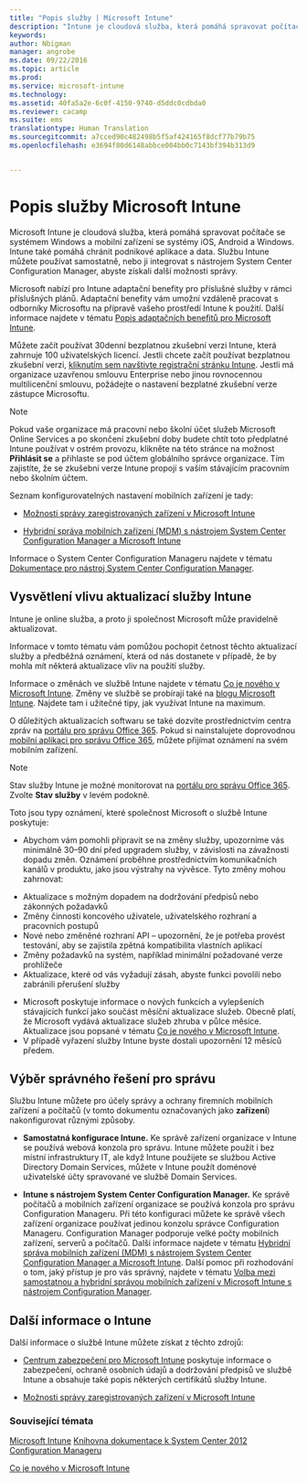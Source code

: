 ```yaml
---
title: "Popis služby | Microsoft Intune"
description: "Intune je cloudová služba, která pomáhá spravovat počítače se systémem Windows a mobilní zařízení se systémy iOS, Mac OS X, Android a Windows."
keywords: 
author: Nbigman
manager: angrobe
ms.date: 09/22/2016
ms.topic: article
ms.prod: 
ms.service: microsoft-intune
ms.technology: 
ms.assetid: 40fa5a2e-6c0f-4150-9740-d5ddc0cdbda0
ms.reviewer: cacamp
ms.suite: ems
translationtype: Human Translation
ms.sourcegitcommit: a7cced90c482498b5f5af424165f8dcf77b79b75
ms.openlocfilehash: e3694f80d6148abbce004bb0c7143bf394b313d9


---
```


# Popis služby Microsoft Intune

Microsoft Intune je cloudová služba, která pomáhá spravovat počítače se systémem Windows a mobilní zařízení se systémy iOS, Android a Windows. Intune také pomáhá chránit podnikové aplikace a data. Službu Intune můžete používat samostatně, nebo ji integrovat s nástrojem System Center Configuration Manager, abyste získali další možnosti správy. 

Microsoft nabízí pro Intune adaptační benefity pro příslušné služby v rámci příslušných plánů. Adaptační benefity vám umožní vzdáleně pracovat s odborníky Microsoftu na přípravě vašeho prostředí Intune k použití. Další informace najdete v tématu [Popis adaptačních benefitů pro Microsoft Intune](http://go.microsoft.com/fwlink/?LinkId=619281).

Můžete začít používat 30denní bezplatnou zkušební verzi Intune, která zahrnuje 100 uživatelských licencí. Jestli chcete začít používat bezplatnou zkušební verzi, [kliknutím sem navštivte registrační stránku Intune](http://www.microsoft.com/en-us/server-cloud/products/microsoft-intune/). Jestli má organizace uzavřenou smlouvu Enterprise nebo jinou rovnocennou multilicenční smlouvu, požádejte o nastavení bezplatné zkušební verze zástupce Microsoftu.

> [!NOTE]
> Pokud vaše organizace má pracovní nebo školní účet služeb Microsoft Online Services a po skončení zkušební doby budete chtít toto předplatné Intune používat v ostrém provozu, klikněte na této stránce na možnost **Přihlásit se** a přihlaste se pod účtem globálního správce organizace. Tím zajistíte, že se zkušební verze Intune propojí s vaším stávajícím pracovním nebo školním účtem.

Seznam konfigurovatelných nastavení mobilních zařízení je tady:

-   [Možnosti správy zaregistrovaných zařízení v Microsoft Intune](/intune/get-started/mobile-device-management-capabilities-in-microsoft-intune) 

-   [Hybridní správa mobilních zařízení (MDM) s nástrojem System Center Configuration Manager a Microsoft Intune](https://technet.microsoft.com/library/mt627883.aspx) 

Informace o System Center Configuration Manageru najdete v tématu [Dokumentace pro nástroj System Center Configuration Manager](https://technet.microsoft.com/library/mt346023.aspx).

## Vysvětlení vlivu aktualizací služby Intune
Intune je online služba, a proto ji společnost Microsoft může pravidelně aktualizovat.

Informace v tomto tématu vám pomůžou pochopit četnost těchto aktualizací služby a předběžná oznámení, která od nás dostanete v případě, že by mohla mít některá aktualizace vliv na použití služby.

Informace o změnách ve službě Intune najdete v tématu [Co je nového v Microsoft Intune](/intune/deploy-use/whats-new-in-microsoft-intune). Změny ve službě se probírají také na [blogu Microsoft Intune](http://blogs.technet.com/b/microsoftintune/). Najdete tam i užitečné tipy, jak využívat Intune na maximum. 

O důležitých aktualizacích softwaru se také dozvíte prostřednictvím centra zpráv na [portálu pro správu Office 365](https://portal.office.com/Admin/Default.aspx). Pokud si nainstalujete doprovodnou [mobilní aplikaci pro správu Office 365](https://support.office.com/article/Office-365-Admin-Mobile-App-e16f6421-2a1a-4142-bf9d-9846600a060a), můžete přijímat oznámení na svém mobilním zařízení.

> [!NOTE]
> Stav služby Intune je možné monitorovat na [portálu pro správu Office 365](https://portal.office.com/Admin/Default.aspx). Zvolte **Stav služby** v levém podokně.  

Toto jsou typy oznámení, které společnost Microsoft o službě Intune poskytuje:
-   Abychom vám pomohli připravit se na změny služby, upozorníme vás minimálně 30–90 dní před upgradem služby, v závislosti na závažnosti dopadu změn. Oznámení proběhne prostřednictvím komunikačních kanálů v produktu, jako jsou výstrahy na vývěsce. Tyto změny mohou zahrnovat:
* Aktualizace s možným dopadem na dodržování předpisů nebo zákonných požadavků
* Změny činnosti koncového uživatele, uživatelského rozhraní a pracovních postupů
* Nové nebo změněné rozhraní API – upozornění, že je potřeba provést testování, aby se zajistila zpětná kompatibilita vlastních aplikací
* Změny požadavků na systém, například minimální požadované verze prohlížeče
* Aktualizace, které od vás vyžadují zásah, abyste funkci povolili nebo zabránili přerušení služby
-   Microsoft poskytuje informace o nových funkcích a vylepšeních stávajících funkcí jako součást měsíční aktualizace služeb. Obecně platí, že Microsoft vydává aktualizace služeb zhruba v půlce měsíce. Aktualizace jsou popsané v tématu [Co je nového v Microsoft Intune](/intune/deploy-use/whats-new-in-microsoft-intune).
-   V případě vyřazení služby Intune byste dostali upozornění 12 měsíců předem.

## Výběr správného řešení pro správu
Službu Intune můžete pro účely správy a ochrany firemních mobilních zařízení a počítačů (v tomto dokumentu označovaných jako **zařízení**) nakonfigurovat různými způsoby.

-   **Samostatná konfigurace Intune.** Ke správě zařízení organizace v Intune se používá webová konzola pro správu. Intune můžete použít i bez místní infrastruktury IT, ale když Intune použijete se službou Active Directory Domain Services, můžete v Intune použít doménové uživatelské účty spravované ve službě Domain Services.

-   **Intune s nástrojem System Center Configuration Manager.** Ke správě počítačů a mobilních zařízení organizace se používá konzola pro správu Configuration Manageru. Při této konfiguraci můžete ke správě všech zařízení organizace používat jedinou konzolu správce Configuration Manageru. Configuration Manager podporuje velké počty mobilních zařízení, serverů a počítačů. Další informace najdete v tématu [Hybridní správa mobilních zařízení (MDM) s nástrojem System Center Configuration Manager a Microsoft Intune](https://technet.microsoft.com/library/mt627883.aspx).  Další pomoc při rozhodování o tom, jaký přístup je pro vás správný, najdete v tématu [Volba mezi samostatnou a hybridní správou mobilních zařízení v Microsoft Intune s nástrojem Configuration Manager](https://technet.microsoft.com/en-us/library/mt706478.aspx). 


## Další informace o Intune
Další informace o službě Intune můžete získat z těchto zdrojů:

-   [Centrum zabezpečení pro Microsoft Intune](http://www.microsoft.com/en-us/server-cloud/products/intune-trust-center/) poskytuje informace o zabezpečení, ochraně osobních údajů a dodržování předpisů ve službě Intune a obsahuje také popis některých certifikátů služby Intune.

-   [Možnosti správy zaregistrovaných zařízení v Microsoft Intune](/intune/get-started/mobile-device-management-capabilities-in-microsoft-intune) 

### Související témata
[Microsoft Intune](https://docs.microsoft.com/intune/)
[Knihovna dokumentace k System Center 2012 Configuration Manageru](https://technet.microsoft.com/library/gg682041.aspx)

[Co je nového v Microsoft Intune](/intune/deploy-use/whats-new-in-microsoft-intune)



<!--HONumber=Sep16_HO4-->


